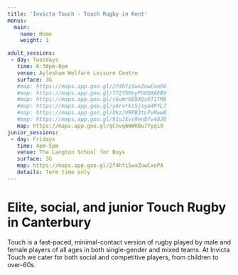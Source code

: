 ```yaml
---
title: 'Invicta Touch - Touch Rugby in Kent'
menus:
  main:
    name: Home
    weight: 1

adult_sessions:
 - day: Tuesdays
   time: 6:30pm-8pm
   venue: Aylesham Welfare Leisure Centre
   surface: 3G
   #map: https://maps.app.goo.gl/2f4hfiSwxZuwCxoPA
   #map: https://maps.app.goo.gl/772Y5MnyPUUQXAEB9
   #map: https://maps.app.goo.gl/s6umr8E8XQsKT1TM6
   #map: https://maps.app.goo.gl/yArvrks5jsye4FYL7
   #map: https://maps.app.goo.gl/XkzJVRPB3tLPvRww8
   #map: https://maps.app.goo.gl/91uJXvv9en8fv48J8
   map: https://maps.app.goo.gl/qCnvq6WWKBu7Yyqi9
junior_sessions:
 - day: Fridays
   time: 4pm-5pm
   venue: The Langton School for Boys
   surface: 3G
   map: https://maps.app.goo.gl/2f4hfiSwxZuwCxoPA
   details: Term time only
---
```


# Elite, social, and junior Touch Rugby in Canterbury

Touch is a fast-paced, minimal-contact version of rugby played by male and female players of
all ages in both single-gender and mixed teams.
At Invicta Touch we cater for both social and competitive players, from children to
over-60s.

